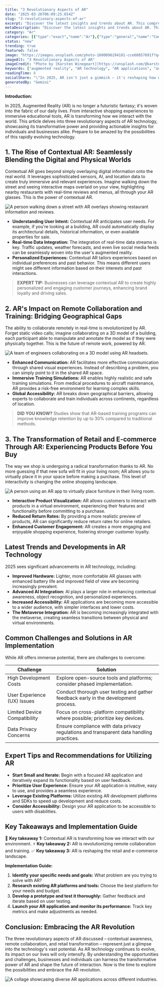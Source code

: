 ```yaml
---
title: "3 Revolutionary Aspects of AR"
date: "2025-03-26T06:09:25.654Z"
slug: "3-revolutionary-aspects-of-ar"
excerpt: "Discover the latest insights and trends about AR. This comprehensive guide covers everything you need to know about AR in 2025."
metaDescription: "Discover the latest insights and trends about AR. This comprehensive guide covers everything you need to know about AR in 2025."
category: "Ar"
categories: [{"type":"exact","name":"Ar"},{"type":"general","name":"Computing"},{"type":"medium","name":"Software Engineering"},{"type":"specific","name":"3D Rendering"},{"type":"niche","name":"Spatial Computing"}]
status: "new"
trending: true
featured: false
image: "https://images.unsplash.com/photo-1600096194101-cce68857691f?q=85&w=1200&fit=max&fm=webp&auto=compress"
imageAlt: "3 Revolutionary Aspects of AR"
imageCredit: "Photo by [Karsten Winegeart](https://unsplash.com/@karsten116) on Unsplash"
keywords: ["augmented reality", "AR technology", "AR applications", "augmented reality examples", "best AR apps", "AR development cost", "augmented reality future", "AR vs VR", "how to use augmented reality", "augmented reality marketing"]
readingTime: 6
socialShare: "\"In 2025, AR isn't just a gimmick – it's reshaping how we work, learn, and shop, blurring the lines between the digital and physical worlds in unprecedented ways.\""
generatedBy: "Gemini"
---
```




**Introduction:**

In 2025, Augmented Reality (AR) is no longer a futuristic fantasy; it's woven into the fabric of our daily lives.  From interactive shopping experiences to immersive educational tools, AR is transforming how we interact with the world.  This article delves into three revolutionary aspects of AR technology, showcasing its transformative power and providing actionable insights for individuals and businesses alike.  Prepare to be amazed by the possibilities of this rapidly evolving technology.

## 1.  The Rise of Contextual AR:  Seamlessly Blending the Digital and Physical Worlds

Contextual AR goes beyond simply overlaying digital information onto the real world. It leverages sophisticated sensors, AI, and location data to create truly immersive and relevant experiences. Imagine walking down the street and seeing interactive maps overlaid on your view, highlighting nearby restaurants with real-time reviews and menus, all through your AR glasses.  This is the power of contextual AR.

![A person walking down a street with AR overlays showing restaurant information and reviews.](https://images.unsplash.com/photo-1600442716034-40e3e96baa2c?q=85&w=1200&fit=max&fm=webp&auto=compress)

* **Understanding User Intent:**  Contextual AR anticipates user needs.  For example, if you're looking at a building, AR could automatically display its architectural details, historical information, or even available properties for sale.
* **Real-time Data Integration:** The integration of real-time data streams is key.  Traffic updates, weather forecasts, and even live social media feeds can be seamlessly woven into the user's augmented reality.
* **Personalized Experiences:**  Contextual AR tailors experiences based on individual preferences and past behavior. This means different users might see different information based on their interests and past interactions.

> **EXPERT TIP:**  Businesses can leverage contextual AR to create highly personalized and engaging customer journeys, enhancing brand loyalty and driving sales.

## 2.  AR's Impact on Remote Collaboration and Training: Bridging Geographical Gaps

The ability to collaborate remotely in real-time is revolutionized by AR.  Forget static video calls; imagine collaborating on a 3D model of a building, each participant able to manipulate and annotate the model as if they were physically together.  This is the future of remote work, powered by AR.

![A team of engineers collaborating on a 3D model using AR headsets.](https://images.unsplash.com/photo-1600096194101-cce68857691f?q=85&w=1200&fit=max&fm=webp&auto=compress)

* **Enhanced Communication:** AR facilitates more effective communication through shared visual experiences.  Instead of describing a problem, you can simply point to it in the shared AR space.
* **Immersive Training Simulations:**  AR enables highly realistic and safe training simulations. From medical procedures to aircraft maintenance, AR provides a risk-free environment for learning complex skills.
* **Global Accessibility:** AR breaks down geographical barriers, allowing experts to collaborate and train individuals across continents, regardless of location.

> **DID YOU KNOW?**  Studies show that AR-based training programs can improve knowledge retention by up to 30% compared to traditional methods.

## 3.  The Transformation of Retail and E-commerce Through AR:  Experiencing Products Before You Buy

The way we shop is undergoing a radical transformation thanks to AR.  No more guessing if that new sofa will fit in your living room; AR allows you to virtually place it in your space before making a purchase.  This level of interactivity is changing the online shopping landscape.

![A person using an AR app to virtually place furniture in their living room.](https://images.unsplash.com/photo-1637292628120-0542e2d09782?q=85&w=1200&fit=max&fm=webp&auto=compress)

* **Interactive Product Visualization:**  AR allows customers to interact with products in a virtual environment, experiencing their features and functionality before committing to a purchase.
* **Reduced Return Rates:**  By providing a more realistic preview of products, AR can significantly reduce return rates for online retailers.
* **Enhanced Customer Engagement:**  AR creates a more engaging and enjoyable shopping experience, fostering stronger customer loyalty.

##  Latest Trends and Developments in AR Technology

2025 sees significant advancements in AR technology, including:

* **Improved Hardware:** Lighter, more comfortable AR glasses with enhanced battery life and improved field of view are becoming increasingly prevalent.
* **Advanced AI Integration:** AI plays a larger role in enhancing contextual awareness, object recognition, and personalized experiences.
* **Increased Accessibility:** AR applications are becoming more accessible to a wider audience, with simpler interfaces and lower costs.
* **The Metaverse Integration:** AR is becoming increasingly integrated with the metaverse, creating seamless transitions between physical and virtual environments.

## Common Challenges and Solutions in AR Implementation

While AR offers immense potential, there are challenges to overcome:

| Challenge                     | Solution                                                                   |
|------------------------------|---------------------------------------------------------------------------|
| High Development Costs         | Explore open-source tools and platforms; consider phased implementation. |
| User Experience (UX) Issues   | Conduct thorough user testing and gather feedback early in the development process. |
| Limited Device Compatibility   | Focus on cross-platform compatibility where possible; prioritize key devices.  |
| Data Privacy Concerns         | Ensure compliance with data privacy regulations and transparent data handling practices. |

## Expert Tips and Recommendations for Utilizing AR

* **Start Small and Iterate:** Begin with a focused AR application and iteratively expand its functionality based on user feedback.
* **Prioritize User Experience:**  Ensure your AR application is intuitive, easy to use, and provides a seamless experience.
* **Leverage Existing Platforms:** Utilize existing AR development platforms and SDKs to speed up development and reduce costs.
* **Consider Accessibility:** Design your AR application to be accessible to users with disabilities.

## Key Takeaways and Implementation Guide

🔑 **Key takeaway 1:** Contextual AR is transforming how we interact with our environment.
⚡ **Key takeaway 2:** AR is revolutionizing remote collaboration and training.
✅ **Key takeaway 3:** AR is reshaping the retail and e-commerce landscape.

**Implementation Guide:**

1. **Identify your specific needs and goals:** What problem are you trying to solve with AR?
2. **Research existing AR platforms and tools:** Choose the best platform for your needs and budget.
3. **Develop a prototype and test it thoroughly:** Gather feedback and iterate based on user testing.
4. **Launch your AR application and monitor its performance:** Track key metrics and make adjustments as needed.

## Conclusion: Embracing the AR Revolution

The three revolutionary aspects of AR discussed – contextual awareness, remote collaboration, and retail transformation – represent just a glimpse into the technology's vast potential.  As AR technology continues to evolve, its impact on our lives will only intensify.  By understanding the opportunities and challenges, businesses and individuals can harness the transformative power of AR and shape the future of interaction.  Now is the time to explore the possibilities and embrace the AR revolution.

![A collage showcasing diverse AR applications across different industries.](https://images.unsplash.com/photo-1690726995704-0472ecb55c06?q=85&w=1200&fit=max&fm=webp&auto=compress)
